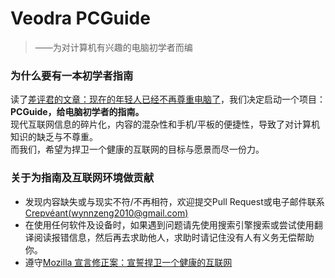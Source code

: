 # Veodra PCGuide
> ——为对计算机有兴趣的电脑初学者而编

### 为什么要有一本初学者指南
读了[差评君的文章：现在的年轻人已经不再尊重电脑了](https://mp.weixin.qq.com/s/-CdWyLpB-276RDStcNL0-Q)，我们决定启动一个项目：  
**PCGuide，给电脑初学者的指南。**  
现代互联网信息的碎片化，内容的混杂性和手机/平板的便捷性，导致了对计算机知识的缺乏与不尊重。  
而我们，希望为捍卫一个健康的互联网的目标与愿景而尽一份力。  

### 关于为指南及互联网环境做贡献
- 发现内容缺失或与现实不符/不再相符，欢迎提交Pull Request或电子邮件联系[Crepvéant(wynnzeng2010@gmail.com)](mailto:wynnzeng2010@gmail.com)
- 在使用任何软件及设备时，如果遇到问题请先使用搜索引擎搜索或尝试使用翻译阅读报错信息，然后再去求助他人，求助时请记住没有人有义务无偿帮助你。
- 遵守[Mozilla 宣言修正案：宣誓捍卫一个健康的互联网](https://www.mozilla.org/zh-CN/about/manifesto/)

